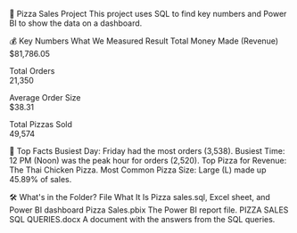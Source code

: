 🍕 Pizza Sales Project
This project uses SQL to find key numbers and Power BI to show the data on a dashboard.

💰 Key Numbers
What We Measured	Result
Total Money Made (Revenue)		
$81,786.05 

Total Orders		
21,350 

Average Order Size		
$38.31 

Total Pizzas Sold		
49,574 

🚀 Top Facts
Busiest Day: Friday had the most orders (3,538).
Busiest Time: 12 PM (Noon) was the peak hour for orders (2,520).
Top Pizza for Revenue: The Thai Chicken Pizza.
Most Common Pizza Size: Large (L) made up 45.89% of sales.

🛠️ What's in the Folder?
File	What It Is
Pizza sales.sql, Excel sheet, and Power BI dashboard
Pizza Sales.pbix	The Power BI report file.
PIZZA SALES SQL QUERIES.docx	A document with the answers from the SQL queries.
